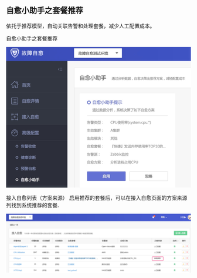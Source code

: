 ## 自愈小助手之套餐推荐

依托于推荐模型，自动关联告警和处理套餐，减少人工配置成本。

自愈小助手之套餐推荐

![-w481](../assets/15360319016507.jpg)

接入自愈列表（方案来源）
启用推荐的套餐后，可以在接入自愈页面的方案来源列找到系统推荐的套餐.

![Package_recommendation_02](../assets/Package_recommendation_02.png)
